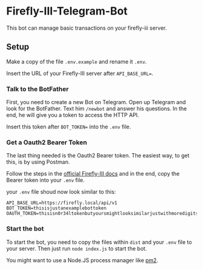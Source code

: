 # Firefly-III-Telegram-Bot

This bot can manage basic transactions on your firefly-iii server.

## Setup

Make a copy of the file `.env.example` and rename it `.env`.

Insert the URL of your Firefly-III server after `API_BASE_URL=`.

### Talk to the BotFather
First, you need to create a new Bot on Telegram.
Open up Telegram and look for the BotFather. Text him `/newbot`
and answer his questions. In the end, he will give you a token to access 
the HTTP API.

Insert this token after `BOT_TOKEN=` into the `.env` file.

### Get a Oauth2 Bearer Token
The last thing needed is the Oauth2 Bearer token. The easiest way, to get this,
is by using Postman.

Follow the steps in the [official Firefly-III docs](https://firefly-iii.readthedocs.io/en/latest/api/start.html)
and in the end, copy the Bearer token into your `.env` file.

your `.env` file shoud now look similar to this:

```text
API_BASE_URL=https://firefly.local/api/v1
BOT_TOKEN=thisisjustanexamplebottoken
OAUTH_TOKEN=thisisn0r34ltokenbutyoursmightlooksimilarjustwithmoredigitsandsymbolsandlonger
```

### Start the bot
To start the bot, you need to copy the files within `dist` and your `.env` file to your server.
Then just run `node index.js` to start the bot.

You might want to use a Node.JS process manager like [pm2](http://pm2.keymetrics.io).
